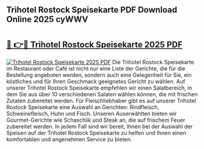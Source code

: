 ## Trihotel Rostock Speisekarte PDF Download Online 2025 cyWWV

# <h2><a href="http://gcd14ye.nevu.top/?p=Trihotel+Rostock+Speisekarte">🔗 👉🔴 Trihotel Rostock Speisekarte 2025 PDF</a></h2>

[![Trihotel Rostock Speisekarte 2025 PDF](https://i.imgur.com/dBaPXMq.png)](http://gcd14ye.nevu.top/?p=Trihotel+Rostock+Speisekarte)
Die Trihotel Rostock Speisekarte im Restaurant oder Café ist nicht nur eine Liste der Gerichte, die für die Bestellung angeboten werden, sondern auch eine Gelegenheit für Sie, ein köstliches und für Ihren Geschmack geeignetes Gericht zu wählen. Auf unserer Trihotel Rostock Speisekarte empfehlen wir einen Salatbereich, in dem Sie aus über 10 verschiedenen Salaten wählen können, die mit frischen Zutaten zubereitet werden. Für Fleischliebhaber gibt es auf unserer Trihotel Rostock Speisekarte eine Auswahl an Gerichten: Rindfleisch, Schweinefleisch, Huhn und Fisch. Unseren Auserwählten bieten wir Gourmet-Gerichte wie Schaschlik und Steak an, die auf frischem Feuer zubereitet werden. In jedem Fall sind wir bereit, Ihnen bei der Auswahl der Speisen auf der Trihotel Rostock Speisekarte zu helfen und Ihnen einen komfortablen und angenehmen Service zu bieten.

